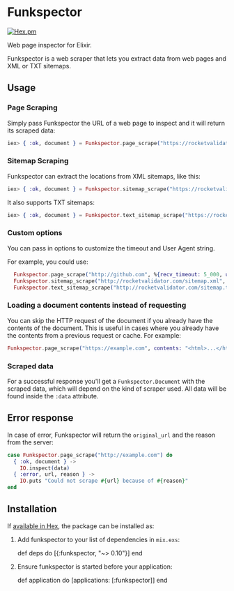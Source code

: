 # Funkspector

[![Hex.pm](https://img.shields.io/hexpm/v/funkspector.svg?style=flat-square)](https://hex.pm/packages/funkspector)

Web page inspector for Elixir.

Funkspector is a web scraper that lets you extract data from web pages and XML or TXT sitemaps.

## Usage

### Page Scraping

Simply pass Funkspector the URL of a web page to inspect and it will return its scraped data:

```elixir
iex> { :ok, document } = Funkspector.page_scrape("https://rocketvalidator.com")
```

### Sitemap Scraping

Funkspector can extract the locations from XML sitemaps, like this:

```elixir
iex> { :ok, document } = Funkspector.sitemap_scrape("https://rocketvalidator.com/sitemap.xml")
```

It also supports TXT sitemaps:

```elixir
iex> { :ok, document } = Funkspector.text_sitemap_scrape("https://rocketvalidator.com/sitemap.txt")
```
### Custom options

You can pass in options to customize the timeout and User Agent string.

For example, you could use:

```elixir
  Funkspector.page_scrape("http://github.com", %{recv_timeout: 5_000, user_agent: "My Bot"})
  Funkspector.sitemap_scrape("http://rocketvalidator.com/sitemap.xml", %{recv_timeout: 5_000, user_agent: "My Bot"})
  Funkspector.text_sitemap_scrape("http://rocketvalidator.com/sitemap.txt", %{recv_timeout: 5_000, user_agent: "My Bot"})
```

### Loading a document contents instead of requesting

You can skip the HTTP request of the document if you already have the contents of the document. This is useful in cases where you already have the contents from a previous request or cache. For example:

```elixir
Funkspector.page_scrape("https://example.com", contents: "<html>...</html>")

```

### Scraped data

For a successful response you'll get a `Funkspector.Document` with the scraped data, which will depend on the kind of scraper used. All data will be found inside the `:data` attribute. 

## Error response

In case of error, Funkspector will return the `original_url` and the reason from the server:

```elixir
case Funkspector.page_scrape("http://example.com") do
  { :ok, document } ->
    IO.inspect(data)
  { :error, url, reason } ->
    IO.puts "Could not scrape #{url} because of #{reason}"
end
```

## Installation

If [available in Hex](https://hex.pm/docs/publish), the package can be installed as:

  1. Add funkspector to your list of dependencies in `mix.exs`:

        def deps do
          [{:funkspector, "~> 0.10"}]
        end

  2. Ensure funkspector is started before your application:

        def application do
          [applications: [:funkspector]]
        end
